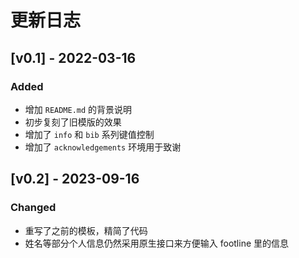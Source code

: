 # 更新日志

## [v0.1] - 2022-03-16

### Added

- 增加 `README.md` 的背景说明
- 初步复刻了旧模版的效果
- 增加了 `info` 和 `bib` 系列键值控制
- 增加了 `acknowledgements` 环境用于致谢


## [v0.2] - 2023-09-16

### Changed

- 重写了之前的模板，精简了代码
- 姓名等部分个人信息仍然采用原生接口来方便输入 footline 里的信息